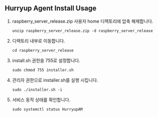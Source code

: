 ## Hurryup Agent Install Usage

1. raspberry_server_release.zip 사용자 home 디렉토리에 압축 해제합니다.
    ```
    unzip raspberry_server_release.zip -d raspberry_server_release
    ```
2. 디렉토리 내부로 이동합니다.
    ```
    cd raspberry_server_release
    ```
3. install.sh 권한을 755로 설정합니다.
    ```
    sudo chmod 755 installer.sh
    ```
4. 관리자 권한으로 installer.sh를 실행 시킵니다.
    ```
    sudo ./installer.sh -i
    ```
5. 서비스 동작 상태를 확인합니다.
    ```
    sudo systemctl status HurryupAM
    ```